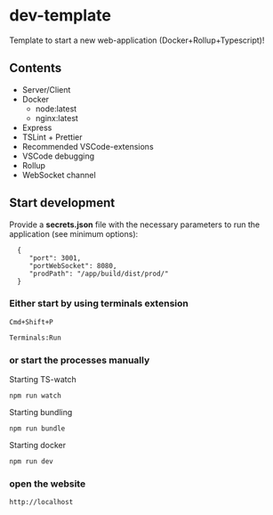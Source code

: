 # dev-template

Template to start a new web-application (Docker+Rollup+Typescript)!

## Contents

- Server/Client
- Docker
  - node:latest
  - nginx:latest
- Express
- TSLint + Prettier
- Recommended VSCode-extensions
- VSCode debugging
- Rollup
- WebSocket channel

## Start development

Provide a **secrets.json** file with the necessary parameters to run the application (see minimum options):

      {
         "port": 3001,
         "portWebSocket": 8080,
         "prodPath": "/app/build/dist/prod/"
      }

### Either start by using terminals extension

    Cmd+Shift+P

    Terminals:Run

### or start the processes manually

Starting TS-watch

    npm run watch

Starting bundling

    npm run bundle

Starting docker

    npm run dev

### open the website

    http://localhost